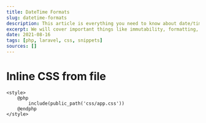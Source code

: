 ```yaml
---
title: DateTime Formats
slug: datetime-formats
description: This article is everything you need to know about date/time in Laravel.
excerpt: We will cover important things like immutability, formatting, exending Carbon with macros as well as helpful tips like a format cheat sheet, youtube duration formats and constants.
date: 2021-08-16
tags: [php, laravel, css, snippets]
sources: []
---
```


# Inline CSS from file

```blade
<style>
    @php
        include(public_path('css/app.css'))
    @endphp
</style>
```